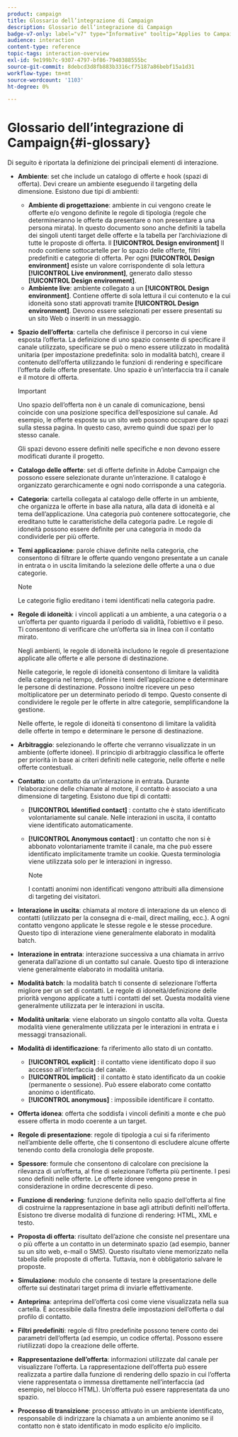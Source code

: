 ```yaml
---
product: campaign
title: Glossario dell’integrazione di Campaign
description: Glossario dell’integrazione di Campaign
badge-v7-only: label="v7" type="Informative" tooltip="Applies to Campaign Classic v7 only"
audience: interaction
content-type: reference
topic-tags: interaction-overview
exl-id: 9e199b7c-9307-4797-bf86-7940388555bc
source-git-commit: 8debcd3d8fb883b3316cf75187a86bebf15a1d31
workflow-type: tm+mt
source-wordcount: '1103'
ht-degree: 0%

---
```


# Glossario dell’integrazione di Campaign{#i-glossary}



Di seguito è riportata la definizione dei principali elementi di interazione.

* **Ambiente**: set che include un catalogo di offerte e hook (spazi di offerta). Devi creare un ambiente eseguendo il targeting della dimensione. Esistono due tipi di ambienti:

   * **Ambiente di progettazione**: ambiente in cui vengono create le offerte e/o vengono definite le regole di tipologia (regole che determineranno le offerte da presentare o non presentare a una persona mirata). In questo documento sono anche definiti la tabella dei singoli utenti target delle offerte e la tabella per l’archiviazione di tutte le proposte di offerta. Il **[!UICONTROL Design environment]** Il nodo contiene sottocartelle per lo spazio delle offerte, filtri predefiniti e categorie di offerta. Per ogni **[!UICONTROL Design environment]** esiste un valore corrispondente di sola lettura **[!UICONTROL Live environment]**, generato dallo stesso **[!UICONTROL Design environment]**.
   * **Ambiente live**: ambiente collegato a un **[!UICONTROL Design environment]**. Contiene offerte di sola lettura il cui contenuto e la cui idoneità sono stati approvati tramite **[!UICONTROL Design environment]**. Devono essere selezionati per essere presentati su un sito Web o inseriti in un messaggio.

* **Spazio dell’offerta**: cartella che definisce il percorso in cui viene esposta l’offerta. La definizione di uno spazio consente di specificare il canale utilizzato, specificare se può o meno essere utilizzato in modalità unitaria (per impostazione predefinita: solo in modalità batch), creare il contenuto dell’offerta utilizzando le funzioni di rendering e specificare l’offerta delle offerte presentate. Uno spazio è un’interfaccia tra il canale e il motore di offerta.

   >[!IMPORTANT]
   >
   >Uno spazio dell’offerta non è un canale di comunicazione, bensì coincide con una posizione specifica dell’esposizione sul canale. Ad esempio, le offerte esposte su un sito web possono occupare due spazi sulla stessa pagina. In questo caso, avremo quindi due spazi per lo stesso canale.
   >
   >Gli spazi devono essere definiti nelle specifiche e non devono essere modificati durante il progetto.

* **Catalogo delle offerte**: set di offerte definite in Adobe Campaign che possono essere selezionate durante un’interazione. Il catalogo è organizzato gerarchicamente e ogni nodo corrisponde a una categoria.
* **Categoria**: cartella collegata al catalogo delle offerte in un ambiente, che organizza le offerte in base alla natura, alla data di idoneità e al tema dell’applicazione. Una categoria può contenere sottocategorie, che ereditano tutte le caratteristiche della categoria padre. Le regole di idoneità possono essere definite per una categoria in modo da condividerle per più offerte.
* **Temi applicazione**: parole chiave definite nella categoria, che consentono di filtrare le offerte quando vengono presentate a un canale in entrata o in uscita limitando la selezione delle offerte a una o due categorie.

   >[!NOTE]
   >
   >Le categorie figlio ereditano i temi identificati nella categoria padre.

* **Regole di idoneità**: i vincoli applicati a un ambiente, a una categoria o a un’offerta per quanto riguarda il periodo di validità, l’obiettivo e il peso. Ti consentono di verificare che un’offerta sia in linea con il contatto mirato.

   Negli ambienti, le regole di idoneità includono le regole di presentazione applicate alle offerte e alle persone di destinazione.

   Nelle categorie, le regole di idoneità consentono di limitare la validità della categoria nel tempo, definire i temi dell’applicazione e determinare le persone di destinazione. Possono inoltre ricevere un peso moltiplicatore per un determinato periodo di tempo. Questo consente di condividere le regole per le offerte in altre categorie, semplificandone la gestione.

   Nelle offerte, le regole di idoneità ti consentono di limitare la validità delle offerte in tempo e determinare le persone di destinazione.

* **Arbitraggio**: selezionando le offerte che verranno visualizzate in un ambiente (offerte idonee). Il principio di arbitraggio classifica le offerte per priorità in base ai criteri definiti nelle categorie, nelle offerte e nelle offerte contestuali.
* **Contatto**: un contatto da un’interazione in entrata. Durante l’elaborazione delle chiamate al motore, il contatto è associato a una dimensione di targeting. Esistono due tipi di contatti:

   * **[!UICONTROL Identified contact]** : contatto che è stato identificato volontariamente sul canale. Nelle interazioni in uscita, il contatto viene identificato automaticamente.
   * **[!UICONTROL Anonymous contact]** : un contatto che non si è abbonato volontariamente tramite il canale, ma che può essere identificato implicitamente tramite un cookie. Questa terminologia viene utilizzata solo per le interazioni in ingresso.

      >[!NOTE]
      >
      >I contatti anonimi non identificati vengono attribuiti alla dimensione di targeting dei visitatori.

* **Interazione in uscita**: chiamata al motore di interazione da un elenco di contatti (utilizzato per la consegna di e-mail, direct mailing, ecc.). A ogni contatto vengono applicate le stesse regole e le stesse procedure. Questo tipo di interazione viene generalmente elaborato in modalità batch.
* **Interazione in entrata**: interazione successiva a una chiamata in arrivo generata dall’azione di un contatto sul canale. Questo tipo di interazione viene generalmente elaborato in modalità unitaria.
* **Modalità batch**: la modalità batch ti consente di selezionare l’offerta migliore per un set di contatti. Le regole di idoneità/definizione delle priorità vengono applicate a tutti i contatti del set. Questa modalità viene generalmente utilizzata per le interazioni in uscita.
* **Modalità unitaria**: viene elaborato un singolo contatto alla volta. Questa modalità viene generalmente utilizzata per le interazioni in entrata e i messaggi transazionali.
* **Modalità di identificazione**: fa riferimento allo stato di un contatto.

   * **[!UICONTROL explicit]** : il contatto viene identificato dopo il suo accesso all’interfaccia del canale.
   * **[!UICONTROL implicit]** : il contatto è stato identificato da un cookie (permanente o sessione). Può essere elaborato come contatto anonimo o identificato.
   * **[!UICONTROL anonymous]** : impossibile identificare il contatto.

* **Offerta idonea**: offerta che soddisfa i vincoli definiti a monte e che può essere offerta in modo coerente a un target.
* **Regole di presentazione**: regole di tipologia a cui si fa riferimento nell’ambiente delle offerte, che ti consentono di escludere alcune offerte tenendo conto della cronologia delle proposte.
* **Spessore**: formule che consentono di calcolare con precisione la rilevanza di un’offerta, al fine di selezionare l’offerta più pertinente. I pesi sono definiti nelle offerte. Le offerte idonee vengono prese in considerazione in ordine decrescente di peso.
* **Funzione di rendering**: funzione definita nello spazio dell’offerta al fine di costruirne la rappresentazione in base agli attributi definiti nell’offerta. Esistono tre diverse modalità di funzione di rendering: HTML, XML e testo.
* **Proposta di offerta**: risultato dell’azione che consiste nel presentare una o più offerte a un contatto in un determinato spazio (ad esempio, banner su un sito web, e-mail o SMS). Questo risultato viene memorizzato nella tabella delle proposte di offerta. Tuttavia, non è obbligatorio salvare le proposte.
* **Simulazione**: modulo che consente di testare la presentazione delle offerte sui destinatari target prima di inviarle effettivamente.
* **Anteprima**: anteprima dell’offerta così come viene visualizzata nella sua cartella. È accessibile dalla finestra delle impostazioni dell’offerta o dal profilo di contatto.
* **Filtri predefiniti**: regole di filtro predefinite possono tenere conto dei parametri dell’offerta (ad esempio, un codice offerta). Possono essere riutilizzati dopo la creazione delle offerte.
* **Rappresentazione dell’offerta**: informazioni utilizzate dal canale per visualizzare l’offerta. La rappresentazione dell’offerta può essere realizzata a partire dalla funzione di rendering dello spazio in cui l’offerta viene rappresentata o immessa direttamente nell’interfaccia (ad esempio, nel blocco HTML). Un’offerta può essere rappresentata da uno spazio.
* **Processo di transizione**: processo attivato in un ambiente identificato, responsabile di indirizzare la chiamata a un ambiente anonimo se il contatto non è stato identificato in modo esplicito e/o implicito.
